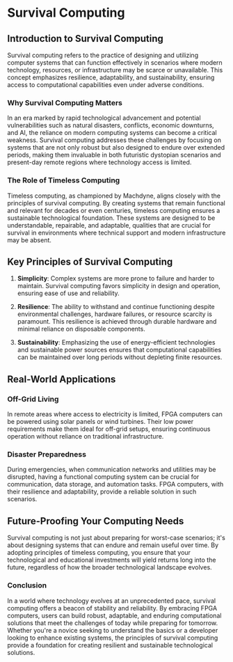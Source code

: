 # Survival Computing

## Introduction to Survival Computing

Survival computing refers to the practice of designing and utilizing computer systems that can function effectively in scenarios where modern technology, resources, or infrastructure may be scarce or unavailable. This concept emphasizes resilience, adaptability, and sustainability, ensuring access to computational capabilities even under adverse conditions.

### Why Survival Computing Matters

In an era marked by rapid technological advancement and potential vulnerabilities such as natural disasters, conflicts, economic downturns, and AI, the reliance on modern computing systems can become a critical weakness. Survival computing addresses these challenges by focusing on systems that are not only robust but also designed to endure over extended periods, making them invaluable in both futuristic dystopian scenarios and present-day remote regions where technology access is limited.

### The Role of Timeless Computing

Timeless computing, as championed by Machdyne, aligns closely with the principles of survival computing. By creating systems that remain functional and relevant for decades or even centuries, timeless computing ensures a sustainable technological foundation. These systems are designed to be understandable, repairable, and adaptable, qualities that are crucial for survival in environments where technical support and modern infrastructure may be absent.

## Key Principles of Survival Computing

1. **Simplicity**: Complex systems are more prone to failure and harder to maintain. Survival computing favors simplicity in design and operation, ensuring ease of use and reliability.

2. **Resilience**: The ability to withstand and continue functioning despite environmental challenges, hardware failures, or resource scarcity is paramount. This resilience is achieved through durable hardware and minimal reliance on disposable components.

3. **Sustainability**: Emphasizing the use of energy-efficient technologies and sustainable power sources ensures that computational capabilities can be maintained over long periods without depleting finite resources.

## Real-World Applications

### Off-Grid Living

In remote areas where access to electricity is limited, FPGA computers can be powered using solar panels or wind turbines. Their low power requirements make them ideal for off-grid setups, ensuring continuous operation without reliance on traditional infrastructure.

### Disaster Preparedness

During emergencies, when communication networks and utilities may be disrupted, having a functional computing system can be crucial for communication, data storage, and automation tasks. FPGA computers, with their resilience and adaptability, provide a reliable solution in such scenarios.

## Future-Proofing Your Computing Needs

Survival computing is not just about preparing for worst-case scenarios; it's about designing systems that can endure and remain useful over time. By adopting principles of timeless computing, you ensure that your technological and educational investments will yield returns long into the future, regardless of how the broader technological landscape evolves.

### Conclusion

In a world where technology evolves at an unprecedented pace, survival computing offers a beacon of stability and reliability. By embracing FPGA computers, users can build robust, adaptable, and enduring computational solutions that meet the challenges of today while preparing for tomorrow. Whether you're a novice seeking to understand the basics or a developer looking to enhance existing systems, the principles of survival computing provide a foundation for creating resilient and sustainable technological solutions.

